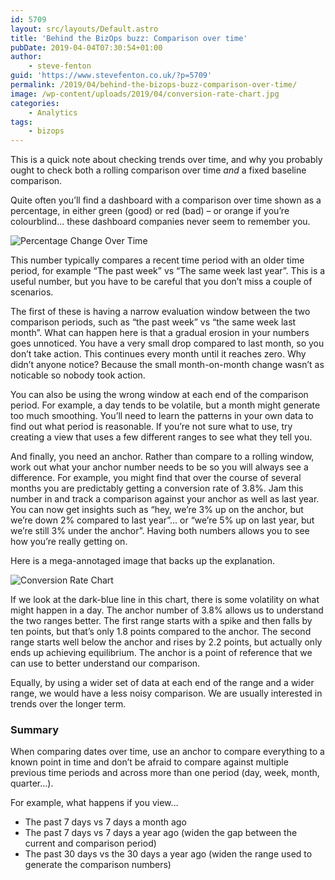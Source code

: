 ```yaml
---
id: 5709
layout: src/layouts/Default.astro
title: 'Behind the BizOps buzz: Comparison over time'
pubDate: 2019-04-04T07:30:54+01:00
author:
    - steve-fenton
guid: 'https://www.stevefenton.co.uk/?p=5709'
permalink: /2019/04/behind-the-bizops-buzz-comparison-over-time/
image: /wp-content/uploads/2019/04/conversion-rate-chart.jpg
categories:
    - Analytics
tags:
    - bizops
---
```


This is a quick note about checking trends over time, and why you probably ought to check both a rolling comparison over time *and* a fixed baseline comparison.

Quite often you’ll find a dashboard with a comparison over time shown as a percentage, in either green (good) or red (bad) – or orange if you’re colourblind… these dashboard companies never seem to remember you.

![Percentage Change Over Time](https://www.stevefenton.co.uk/wp-content/uploads/2019/04/change-over-time.jpg)

This number typically compares a recent time period with an older time period, for example “The past week” vs “The same week last year”. This is a useful number, but you have to be careful that you don’t miss a couple of scenarios.

The first of these is having a narrow evaluation window between the two comparison periods, such as “the past week” vs “the same week last month”. What can happen here is that a gradual erosion in your numbers goes unnoticed. You have a very small drop compared to last month, so you don’t take action. This continues every month until it reaches zero. Why didn’t anyone notice? Because the small month-on-month change wasn’t as noticable so nobody took action.

You can also be using the wrong window at each end of the comparison period. For example, a day tends to be volatile, but a month might generate too much smoothing. You’ll need to learn the patterns in your own data to find out what period is reasonable. If you’re not sure what to use, try creating a view that uses a few different ranges to see what they tell you.

And finally, you need an anchor. Rather than compare to a rolling window, work out what your anchor number needs to be so you will always see a difference. For example, you might find that over the course of several months you are predictably getting a conversion rate of 3.8%. Jam this number in and track a comparison against your anchor as well as last year. You can now get insights such as “hey, we’re 3% up on the anchor, but we’re down 2% compared to last year”… or “we’re 5% up on last year, but we’re still 3% under the anchor”. Having both numbers allows you to see how you’re really getting on.

Here is a mega-annotaged image that backs up the explanation.

![Conversion Rate Chart](https://www.stevefenton.co.uk/wp-content/uploads/2019/04/conversion-rate-chart-1024x291.jpg)

If we look at the dark-blue line in this chart, there is some volatility on what might happen in a day. The anchor number of 3.8% allows us to understand the two ranges better. The first range starts with a spike and then falls by ten points, but that’s only 1.8 points compared to the anchor. The second range starts well below the anchor and rises by 2.2 points, but actually only ends up achieving equilibrium. The anchor is a point of reference that we can use to better understand our comparison.

Equally, by using a wider set of data at each end of the range and a wider range, we would have a less noisy comparison. We are usually interested in trends over the longer term.

### Summary

When comparing dates over time, use an anchor to compare everything to a known point in time and don’t be afraid to compare against multiple previous time periods and across more than one period (day, week, month, quarter…).

For example, what happens if you view…

- The past 7 days vs 7 days a month ago
- The past 7 days vs 7 days a year ago (widen the gap between the current and comparison period)
- The past 30 days vs the 30 days a year ago (widen the range used to generate the comparison numbers)